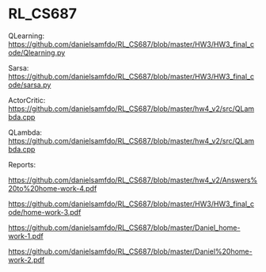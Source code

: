# RL_CS687



QLearning:
https://github.com/danielsamfdo/RL_CS687/blob/master/HW3/HW3_final_code/Qlearning.py

Sarsa:
https://github.com/danielsamfdo/RL_CS687/blob/master/HW3/HW3_final_code/sarsa.py

ActorCritic:
https://github.com/danielsamfdo/RL_CS687/blob/master/hw4_v2/src/QLambda.cpp

QLambda:
https://github.com/danielsamfdo/RL_CS687/blob/master/hw4_v2/src/QLambda.cpp


Reports:


https://github.com/danielsamfdo/RL_CS687/blob/master/hw4_v2/Answers%20to%20home-work-4.pdf

https://github.com/danielsamfdo/RL_CS687/blob/master/HW3/HW3_final_code/home-work-3.pdf

https://github.com/danielsamfdo/RL_CS687/blob/master/Daniel_home-work-1.pdf

https://github.com/danielsamfdo/RL_CS687/blob/master/Daniel%20home-work-2.pdf
